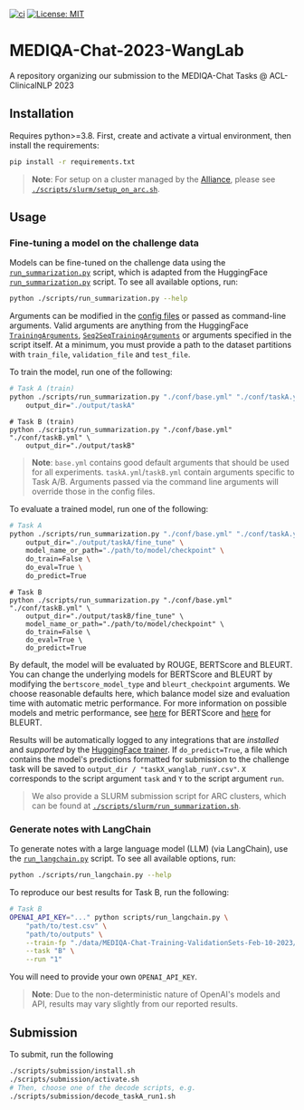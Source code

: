[![ci](https://github.com/bowang-lab/mediqa-chat-tasks-acl-2023/actions/workflows/ci.yml/badge.svg)](https://github.com/bowang-lab/mediqa-chat-tasks-acl-2023/actions/workflows/ci.yml)
[![License: MIT](https://img.shields.io/badge/License-MIT-yellow.svg)](https://opensource.org/licenses/MIT)

# MEDIQA-Chat-2023-WangLab

A repository organizing our submission to the MEDIQA-Chat Tasks @ ACL-ClinicalNLP 2023

## Installation

Requires python>=3.8. First, create and activate a virtual environment, then install the requirements:

```bash
pip install -r requirements.txt
```

> __Note__: For setup on a cluster managed by the [Alliance](https://alliancecan.ca/en/services/advanced-research-computing), please see [`./scripts/slurm/setup_on_arc.sh`](./scripts/slurm/setup_on_arc.sh).

## Usage

### Fine-tuning a model on the challenge data

Models can be fine-tuned on the challenge data using the [`run_summarization.py`](./scripts/run_summarization.py) script, which is adapted from the HuggingFace [`run_summarization.py`](https://github.com/huggingface/transformers/blob/main/examples/pytorch/summarization/run_summarization.py) script. To see all available options, run:

```bash
python ./scripts/run_summarization.py --help
```

Arguments can be modified in the [config files](./conf/) or passed as command-line arguments. Valid arguments are anything from the HuggingFace [`TrainingArguments`](https://huggingface.co/docs/transformers/main_classes/trainer#transformers.TrainingArguments), [`Seq2SeqTrainingArguments`](https://huggingface.co/docs/transformers/main_classes/trainer#transformers.Seq2SeqTrainingArguments) or arguments specified in the script itself. At a minimum, you must provide a path to the dataset partitions with `train_file`, `validation_file` and `test_file`.

To train the model, run one of the following:

```bash
# Task A (train)
python ./scripts/run_summarization.py "./conf/base.yml" "./conf/taskA.yml" \
    output_dir="./output/taskA"
```

```
# Task B (train)
python ./scripts/run_summarization.py "./conf/base.yml" "./conf/taskB.yml" \
    output_dir="./output/taskB"
```

> __Note__: `base.yml` contains good default arguments that should be used for all experiments. `taskA.yml`/`taskB.yml` contain arguments specific to Task A/B. Arguments passed via the command line arguments will override those in the config files.

To evaluate a trained model, run one of the following:

```bash
# Task A
python ./scripts/run_summarization.py "./conf/base.yml" "./conf/taskA.yml" \
    output_dir="./output/taskA/fine_tune" \
    model_name_or_path="./path/to/model/checkpoint" \
    do_train=False \
    do_eval=True \
    do_predict=True
```

```
# Task B
python ./scripts/run_summarization.py "./conf/base.yml" "./conf/taskB.yml" \
    output_dir="./output/taskB/fine_tune" \
    model_name_or_path="./path/to/model/checkpoint" \
    do_train=False \
    do_eval=True \
    do_predict=True
```

By default, the model will be evaluated by ROUGE, BERTScore and BLEURT. You can change the underlying models for BERTScore and BLEURT by modifying the `bertscore_model_type` and `bleurt_checkpoint` arguments. We choose reasonable defaults here, which balance model size and evaluation time with automatic metric performance. For more information on possible models and metric performance, see [here](https://docs.google.com/spreadsheets/d/1RKOVpselB98Nnh_EOC4A2BYn8_201tmPODpNWu4w7xI/edit?usp=sharing) for BERTScore and [here](https://github.com/google-research/bleurt/blob/master/checkpoints.md) for BLEURT.

Results will be automatically logged to any integrations that are _installed_ and _supported_ by the [HuggingFace trainer](https://huggingface.co/docs/transformers/main_classes/trainer#transformers.TrainingArguments.report_to). If `do_predict=True`, a file which contains the model's predictions formatted for submission to the challenge task will be saved to `output_dir / "taskX_wanglab_runY.csv"`. `X` corresponds to the script argument `task` and `Y` to the script argument `run`.

> We also provide a SLURM submission script for ARC clusters, which can be found at [`./scripts/slurm/run_summarization.sh`](./scripts/slurm/run_summarization.sh).

### Generate notes with LangChain

To generate notes with a large language model (LLM) (via LangChain), use the [`run_langchain.py`](./scripts/run_langchain.py) script. To see all available options, run:

```bash
python ./scripts/run_langchain.py --help
```

To reproduce our best results for Task B, run the following:

```bash
# Task B
OPENAI_API_KEY="..." python scripts/run_langchain.py \
    "path/to/test.csv" \
    "path/to/outputs" \
    --train-fp "./data/MEDIQA-Chat-Training-ValidationSets-Feb-10-2023/TaskB/TaskB-TrainingSet.csv" \
    --task "B" \
    --run "1"
```

You will need to provide your own `OPENAI_API_KEY`.

> __Note__: Due to the non-deterministic nature of OpenAI's models and API, results may vary slightly from our reported results.

## Submission

To submit, run the following

```bash
./scripts/submission/install.sh
./scripts/submission/activate.sh
# Then, choose one of the decode scripts, e.g.
./scripts/submission/decode_taskA_run1.sh
```
